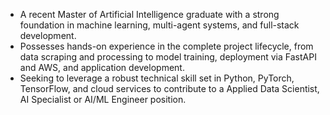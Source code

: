 - A recent Master of Artificial Intelligence graduate with a strong foundation in machine learning, multi-agent systems, and full-stack development. 
- Possesses hands-on experience in the complete project lifecycle, from data scraping and processing to model training, deployment via FastAPI and AWS, and application development. 
- Seeking to leverage a robust technical skill set in Python, PyTorch, TensorFlow, and cloud services to contribute to a Applied Data Scientist, AI Specialist or AI/ML Engineer position.



<!---
Alicisox/Alicisox is a ✨ special ✨ repository because its `README.md` (this file) appears on your GitHub profile.
You can click the Preview link to take a look at your changes.
--->
